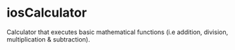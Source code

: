 # iosCalculator
Calculator that executes basic mathematical functions (i.e addition, division, multiplication &amp; subtraction).
